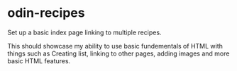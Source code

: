 # odin-recipes
Set up a basic index page linking to multiple recipes.

This should showcase my ability to use basic fundementals of HTML with things such as
Creating list, linking to other pages, adding images and more basic HTML features.